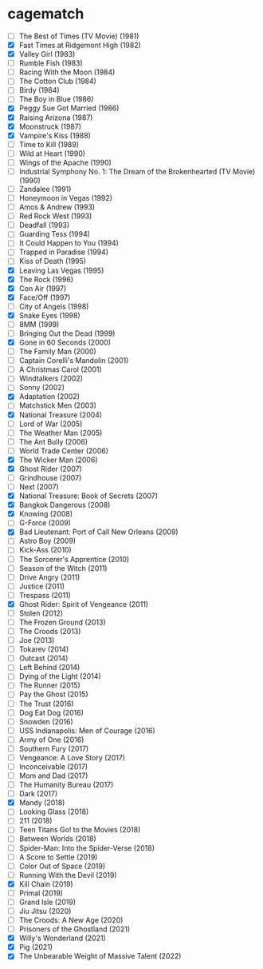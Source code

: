 # cagematch
 
- [ ] The Best of Times (TV Movie) (1981)
- [x] Fast Times at Ridgemont High (1982)
- [x] Valley Girl (1983)
- [ ] Rumble Fish (1983)
- [ ] Racing With the Moon (1984)
- [ ] The Cotton Club (1984)
- [ ] Birdy (1984)
- [ ] The Boy in Blue (1986)
- [x] Peggy Sue Got Married (1986)
- [x] Raising Arizona (1987)
- [x] Moonstruck (1987)
- [x] Vampire's Kiss (1988)
- [ ] Time to Kill (1989)
- [ ] Wild at Heart (1990)
- [ ] Wings of the Apache (1990)
- [ ] Industrial Symphony No. 1: The Dream of the Brokenhearted (TV Movie) (1990)
- [ ] Zandalee (1991)
- [ ] Honeymoon in Vegas (1992)
- [ ] Amos & Andrew (1993)
- [ ] Red Rock West (1993)
- [ ] Deadfall (1993)
- [ ] Guarding Tess (1994)
- [ ] It Could Happen to You (1994)
- [ ] Trapped in Paradise (1994)
- [ ] Kiss of Death (1995)
- [x] Leaving Las Vegas (1995)
- [x] The Rock (1996)
- [x] Con Air (1997)
- [x] Face/Off (1997)
- [ ] City of Angels (1998)
- [x] Snake Eyes (1998)
- [ ] 8MM (1999)
- [ ] Bringing Out the Dead (1999)
- [x] Gone in 60 Seconds (2000)
- [ ] The Family Man (2000)
- [ ] Captain Corelli's Mandolin (2001)
- [ ] A Christmas Carol (2001)
- [ ] Windtalkers (2002)
- [ ] Sonny (2002)
- [x] Adaptation (2002)
- [ ] Matchstick Men (2003)
- [x] National Treasure (2004)
- [ ] Lord of War (2005)
- [ ] The Weather Man (2005)
- [ ] The Ant Bully (2006)
- [ ] World Trade Center (2006)
- [x] The Wicker Man (2006)
- [x] Ghost Rider (2007)
- [ ] Grindhouse (2007)
- [ ] Next (2007)
- [x] National Treasure: Book of Secrets (2007)
- [x] Bangkok Dangerous (2008)
- [x] Knowing (2008)
- [ ] G-Force (2009)
- [x] Bad Lieutenant: Port of Call New Orleans (2009)
- [ ] Astro Boy (2009)
- [ ] Kick-Ass (2010)
- [ ] The Sorcerer's Apprentice (2010)
- [ ] Season of the Witch (2011)
- [ ] Drive Angry (2011)
- [ ] Justice (2011)
- [ ] Trespass (2011)
- [x] Ghost Rider: Spirit of Vengeance (2011)
- [ ] Stolen (2012)
- [ ] The Frozen Ground (2013)
- [ ] The Croods (2013)
- [ ] Joe (2013)
- [ ] Tokarev (2014)
- [ ] Outcast (2014)
- [ ] Left Behind (2014)
- [ ] Dying of the Light (2014)
- [ ] The Runner (2015)
- [ ] Pay the Ghost (2015)
- [ ] The Trust (2016)
- [ ] Dog Eat Dog (2016)
- [ ] Snowden (2016)
- [ ] USS Indianapolis: Men of Courage (2016)
- [ ] Army of One (2016)
- [ ] Southern Fury (2017)
- [ ] Vengeance: A Love Story (2017)
- [ ] Inconceivable (2017)
- [ ] Mom and Dad (2017)
- [ ] The Humanity Bureau (2017)
- [ ] Dark (2017)
- [x] Mandy (2018)
- [ ] Looking Glass (2018)
- [ ] 211 (2018)
- [ ] Teen Titans Go! to the Movies (2018)
- [ ] Between Worlds (2018)
- [ ] Spider-Man: Into the Spider-Verse (2018)
- [ ] A Score to Settle (2019)
- [ ] Color Out of Space (2019)
- [ ] Running With the Devil (2019)
- [x] Kill Chain (2019)
- [ ] Primal (2019)
- [ ] Grand Isle (2019)
- [ ] Jiu Jitsu (2020)
- [ ] The Croods: A New Age (2020)
- [ ] Prisoners of the Ghostland (2021)
- [x] Willy's Wonderland (2021)
- [x] Pig (2021)
- [x] The Unbearable Weight of Massive Talent (2022)
